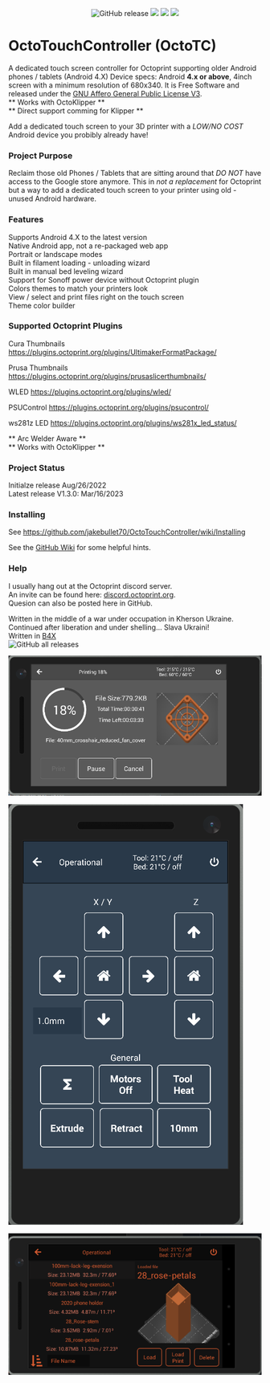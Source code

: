 <p align="center">
  <img src="https://img.shields.io/github/v/release/jakebullet70/OctoTouchController?logo=github&logoColor=white" alt="GitHub release"/>
  <img src="https://img.shields.io/endpoint?url=https://apt.izzysoft.de/fdroid/api/v1/shield/sadLogic.OctoTouchController"/>
  <img src="https://img.shields.io/github/issues-closed-raw/jakebullet70/OctoTouchController"/>
  <img src="https://img.shields.io/github/issues/jakebullet70/OctoTouchController"/>
</p>

# OctoTouchController (OctoTC)
A dedicated touch screen controller for Octoprint supporting older Android phones / tablets (Android 4.X) 
Device specs: Android **4.x or above**, 4inch screen with a minimum resolution of 680x340. It is Free Software and released under the [GNU Affero General Public License V3](https://www.gnu.org/licenses/agpl-3.0.html).  
** Works with OctoKlipper **  
** Direct support comming for Klipper **  


Add a dedicated touch screen to your 3D printer with a *LOW/NO COST* Android device you probibly already have!  


### Project Purpose
Reclaim those old Phones / Tablets that are sitting around that *DO NOT* have access to the Google store anymore. 
This in *not a replacement* for Octoprint but a way to add a dedicated touch screen to your printer using old - unused Android hardware.


### Features
Supports Android 4.X to the latest version  
Native Android app, not a re-packaged web app  
Portrait or landscape modes  
Built in filament loading - unloading wizard  
Built in manual bed leveling wizard  
Support for Sonoff power device without Octoprint plugin  
Colors themes to match your printers look  
View / select and print files right on the touch screen  
Theme color builder  
  

### Supported Octoprint Plugins
Cura Thumbnails		https://plugins.octoprint.org/plugins/UltimakerFormatPackage/

Prusa Thumbnails	https://plugins.octoprint.org/plugins/prusaslicerthumbnails/

WLED				https://plugins.octoprint.org/plugins/wled/

PSUControl			https://plugins.octoprint.org/plugins/psucontrol/

ws281z LED			https://plugins.octoprint.org/plugins/ws281x_led_status/

** Arc Welder Aware **  
** Works with OctoKlipper **  

### Project Status
Initialze release Aug/26/2022  
Latest release V1.3.0: Mar/16/2023  

### Installing  
See https://github.com/jakebullet70/OctoTouchController/wiki/Installing  

See the [GitHub Wiki](https://github.com/jakebullet70/OctoTouchController/wiki) for some helpful hints.

### Help  
I usually hang out at the Octoprint discord server.  
An invite can be found here: [discord.octoprint.org](https://discord.octoprint.org).  
Quesion can also be posted here in GitHub.  

Written in the middle of a war under occupation in Kherson Ukraine. Continued after liberation and under shelling... Slava Ukraini!   
Written in [B4X](https://www.b4x.com/)  
![GitHub all releases](https://img.shields.io/github/downloads/jakebullet70/OctoTouchController/total)

![](./github_pics/printing2.png?raw=true "Printing")  

![](./github_pics/portrait-movement.png?raw=true "Movement")  

![](./github_pics/files2.png?raw=true "Files")  



